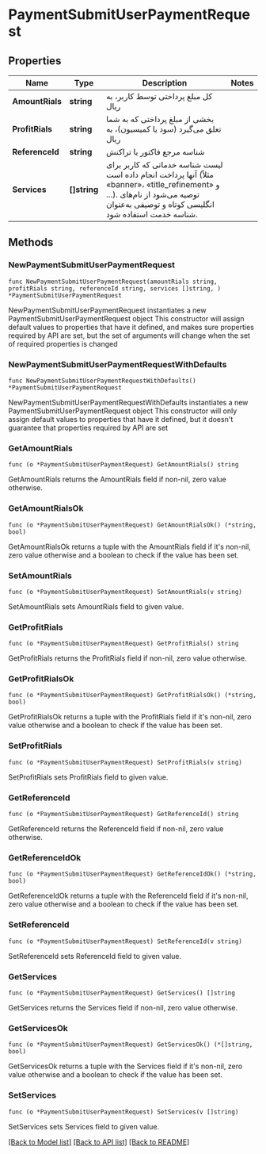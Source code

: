 # PaymentSubmitUserPaymentRequest

## Properties

Name | Type | Description | Notes
------------ | ------------- | ------------- | -------------
**AmountRials** | **string** | کل مبلغ پرداختی توسط کاربر، به ریال | 
**ProfitRials** | **string** | بخشی از مبلغ پرداختی که به شما تعلق می‌گیرد (سود یا کمیسیون)، به ریال | 
**ReferenceId** | **string** | شناسه مرجع فاکتور یا تراکنش | 
**Services** | **[]string** | لیست شناسه خدماتی که کاربر برای آنها پرداخت انجام داده است (مثلاً «banner»، «title_refinement» و ...). توصیه می‌شود از نام‌های انگلیسی کوتاه و توصیفی به‌عنوان شناسه خدمت استفاده شود. | 

## Methods

### NewPaymentSubmitUserPaymentRequest

`func NewPaymentSubmitUserPaymentRequest(amountRials string, profitRials string, referenceId string, services []string, ) *PaymentSubmitUserPaymentRequest`

NewPaymentSubmitUserPaymentRequest instantiates a new PaymentSubmitUserPaymentRequest object
This constructor will assign default values to properties that have it defined,
and makes sure properties required by API are set, but the set of arguments
will change when the set of required properties is changed

### NewPaymentSubmitUserPaymentRequestWithDefaults

`func NewPaymentSubmitUserPaymentRequestWithDefaults() *PaymentSubmitUserPaymentRequest`

NewPaymentSubmitUserPaymentRequestWithDefaults instantiates a new PaymentSubmitUserPaymentRequest object
This constructor will only assign default values to properties that have it defined,
but it doesn't guarantee that properties required by API are set

### GetAmountRials

`func (o *PaymentSubmitUserPaymentRequest) GetAmountRials() string`

GetAmountRials returns the AmountRials field if non-nil, zero value otherwise.

### GetAmountRialsOk

`func (o *PaymentSubmitUserPaymentRequest) GetAmountRialsOk() (*string, bool)`

GetAmountRialsOk returns a tuple with the AmountRials field if it's non-nil, zero value otherwise
and a boolean to check if the value has been set.

### SetAmountRials

`func (o *PaymentSubmitUserPaymentRequest) SetAmountRials(v string)`

SetAmountRials sets AmountRials field to given value.


### GetProfitRials

`func (o *PaymentSubmitUserPaymentRequest) GetProfitRials() string`

GetProfitRials returns the ProfitRials field if non-nil, zero value otherwise.

### GetProfitRialsOk

`func (o *PaymentSubmitUserPaymentRequest) GetProfitRialsOk() (*string, bool)`

GetProfitRialsOk returns a tuple with the ProfitRials field if it's non-nil, zero value otherwise
and a boolean to check if the value has been set.

### SetProfitRials

`func (o *PaymentSubmitUserPaymentRequest) SetProfitRials(v string)`

SetProfitRials sets ProfitRials field to given value.


### GetReferenceId

`func (o *PaymentSubmitUserPaymentRequest) GetReferenceId() string`

GetReferenceId returns the ReferenceId field if non-nil, zero value otherwise.

### GetReferenceIdOk

`func (o *PaymentSubmitUserPaymentRequest) GetReferenceIdOk() (*string, bool)`

GetReferenceIdOk returns a tuple with the ReferenceId field if it's non-nil, zero value otherwise
and a boolean to check if the value has been set.

### SetReferenceId

`func (o *PaymentSubmitUserPaymentRequest) SetReferenceId(v string)`

SetReferenceId sets ReferenceId field to given value.


### GetServices

`func (o *PaymentSubmitUserPaymentRequest) GetServices() []string`

GetServices returns the Services field if non-nil, zero value otherwise.

### GetServicesOk

`func (o *PaymentSubmitUserPaymentRequest) GetServicesOk() (*[]string, bool)`

GetServicesOk returns a tuple with the Services field if it's non-nil, zero value otherwise
and a boolean to check if the value has been set.

### SetServices

`func (o *PaymentSubmitUserPaymentRequest) SetServices(v []string)`

SetServices sets Services field to given value.



[[Back to Model list]](../README.md#documentation-for-models) [[Back to API list]](../README.md#documentation-for-api-endpoints) [[Back to README]](../README.md)


